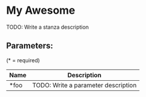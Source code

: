 My Awesome
==========

TODO: Write a stanza description

## Parameters:

(* = required)

| Name | Description                         |
|------|-------------------------------------|
| *foo | TODO: Write a parameter description |
